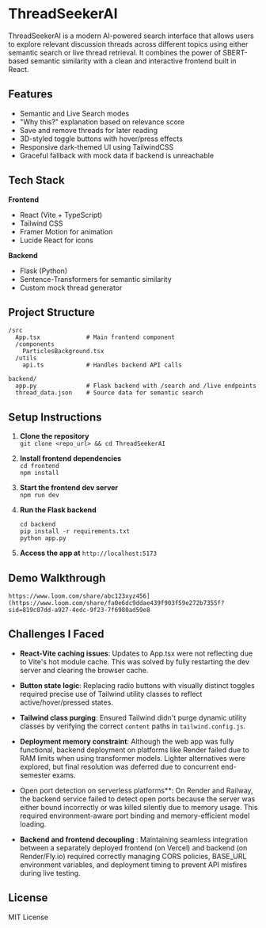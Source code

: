 
# ThreadSeekerAI

ThreadSeekerAI is a modern AI-powered search interface that allows users to explore relevant discussion threads across different topics using either semantic search or live thread retrieval. It combines the power of SBERT-based semantic similarity with a clean and interactive frontend built in React.

## Features

- Semantic and Live Search modes
- "Why this?" explanation based on relevance score
- Save and remove threads for later reading
- 3D-styled toggle buttons with hover/press effects
- Responsive dark-themed UI using TailwindCSS
- Graceful fallback with mock data if backend is unreachable

## Tech Stack

**Frontend**
- React (Vite + TypeScript)
- Tailwind CSS
- Framer Motion for animation
- Lucide React for icons

**Backend**
- Flask (Python)
- Sentence-Transformers for semantic similarity
- Custom mock thread generator

## Project Structure

```
/src
  App.tsx             # Main frontend component
  /components
    ParticlesBackground.tsx
  /utils
    api.ts            # Handles backend API calls

backend/
  app.py              # Flask backend with /search and /live endpoints
  thread_data.json    # Source data for semantic search
```

## Setup Instructions

1. **Clone the repository**  
   `git clone <repo_url> && cd ThreadSeekerAI`

2. **Install frontend dependencies**  
   `cd frontend`  
   `npm install`

3. **Start the frontend dev server**  
   `npm run dev`

4. **Run the Flask backend**
   ```
   cd backend
   pip install -r requirements.txt
   python app.py
   ```

5. **Access the app at** `http://localhost:5173`

## Demo Walkthrough

`https://www.loom.com/share/abc123xyz456](https://www.loom.com/share/fa0e6dc9ddae439f903f59e272b7355f?sid=819c07dd-a927-4edc-9f23-7f6980ad59e8`


## Challenges I Faced

- **React-Vite caching issues**: Updates to App.tsx were not reflecting due to Vite's hot module cache. This was solved by fully restarting the dev server and clearing the browser cache.

- **Button state logic**: Replacing radio buttons with visually distinct toggles required precise use of Tailwind utility classes to reflect active/hover/pressed states.

- **Tailwind class purging**: Ensured Tailwind didn't purge dynamic utility classes by verifying the correct `content` paths in `tailwind.config.js`.

- **Deployment memory constraint**: Although the web app was fully functional, backend deployment on platforms like Render failed due to RAM limits when using transformer models. Lighter alternatives were explored, but final resolution was deferred due to concurrent end-semester exams.

- Open port detection on serverless platforms**: On Render and Railway, the backend service failed to detect open ports because the server was either bound incorrectly or was killed silently due to memory usage. This required environment-aware port binding and memory-efficient model loading.

- **Backend and frontend decoupling** : Maintaining seamless integration between a separately deployed frontend (on Vercel) and backend (on Render/Fly.io) required correctly managing CORS policies, BASE_URL environment variables, and deployment timing to prevent API misfires during live testing.
## License

MIT License
